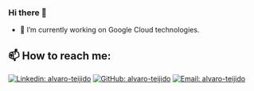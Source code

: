 ### Hi there 👋

- 🔭 I’m currently working on Google Cloud technologies.

## 📫 How to reach me:

[![Linkedin: alvaro-teijido](https://img.shields.io/badge/LinkedIn-alvaroteijido-blue?style=flat&logo=Linkedin&logoColor=white&link=https://www.linkedin.com/in/alvaro-teijido/)](https://www.linkedin.com/in/alvaro-teijido/)
[![GitHub: alvaro-teijido](https://img.shields.io/badge/GitHub-alvjtc-lightgrey?style=flat&logo=Github&logoColor=white&link=https://github.com/alvjtc)](https://github.com/alvjtc)
[![Email: alvaro-teijido](https://img.shields.io/badge/Email-alvjtc@gmail.com-red?style=flat&logo=Gmail&logoColor=white&link=mailto:alvjtc@gmail.com)](mailto:alvjtc@gmail.com)

